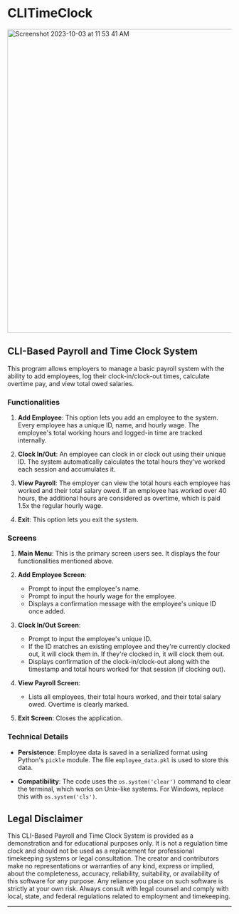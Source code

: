 # CLITimeClock

<img width="682" alt="Screenshot 2023-10-03 at 11 53 41 AM" src="https://github.com/KatahGii/CLI-Time-Clock/assets/70392903/74e2ce44-dfef-4062-b298-d98934dadae4">

## **CLI-Based Payroll and Time Clock System**

This program allows employers to manage a basic payroll system with the ability to add employees, log their clock-in/clock-out times, calculate overtime pay, and view total owed salaries.

### **Functionalities**

1. **Add Employee**: This option lets you add an employee to the system. Every employee has a unique ID, name, and hourly wage. The employee's total working hours and logged-in time are tracked internally.

2. **Clock In/Out**: An employee can clock in or clock out using their unique ID. The system automatically calculates the total hours they've worked each session and accumulates it.

3. **View Payroll**: The employer can view the total hours each employee has worked and their total salary owed. If an employee has worked over 40 hours, the additional hours are considered as overtime, which is paid 1.5x the regular hourly wage.

4. **Exit**: This option lets you exit the system.

### **Screens**

1. **Main Menu**: This is the primary screen users see. It displays the four functionalities mentioned above.

2. **Add Employee Screen**:
   - Prompt to input the employee's name.
   - Prompt to input the hourly wage for the employee.
   - Displays a confirmation message with the employee's unique ID once added.

3. **Clock In/Out Screen**:
   - Prompt to input the employee's unique ID.
   - If the ID matches an existing employee and they're currently clocked out, it will clock them in. If they're clocked in, it will clock them out.
   - Displays confirmation of the clock-in/clock-out along with the timestamp and total hours worked for that session (if clocking out).

4. **View Payroll Screen**:
   - Lists all employees, their total hours worked, and their total salary owed. Overtime is clearly marked.

5. **Exit Screen**: Closes the application.

### **Technical Details**

- **Persistence**: Employee data is saved in a serialized format using Python's `pickle` module. The file `employee_data.pkl` is used to store this data.

- **Compatibility**: The code uses the `os.system('clear')` command to clear the terminal, which works on Unix-like systems. For Windows, replace this with `os.system('cls')`.


## **Legal Disclaimer**

This CLI-Based Payroll and Time Clock System is provided as a demonstration and for educational purposes only. It is not a regulation time clock and should not be used as a replacement for professional timekeeping systems or legal consultation. The creator and contributors make no representations or warranties of any kind, express or implied, about the completeness, accuracy, reliability, suitability, or availability of this software for any purpose. Any reliance you place on such software is strictly at your own risk. Always consult with legal counsel and comply with local, state, and federal regulations related to employment and timekeeping.

---
